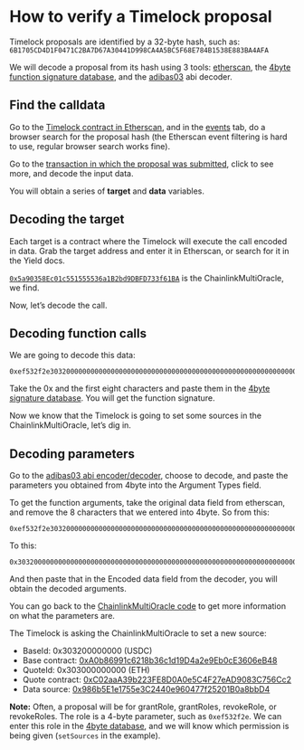 # How to verify a Timelock proposal

Timelock proposals are identified by a 32-byte hash, such as: `6B1705CD4D1F0471C2BA7D67A30441D998CA4A5BC5F68E784B1538E883BA4AFA`

We will decode a proposal from its hash using 3 tools: [etherscan](etherscan.io), the [4byte function signature database](https://www.4byte.directory/signatures), and the [adibas03](https://adibas03.github.io/online-ethereum-abi-encoder-decoder/#/decode) abi decoder.

## Find the calldata

Go to the [Timelock contract in Etherscan](https://etherscan.io/address/0xA5E64f55f1d7244475Ee3842E06295c1973482eD), and in the [events](https://etherscan.io/address/0xA5E64f55f1d7244475Ee3842E06295c1973482eD#events) tab, do a browser search for the proposal hash (the Etherscan event filtering is hard to use, regular browser search works fine).

Go to the [transaction in which the proposal was submitted](https://etherscan.io/tx/0x4a6c405fad393b24f0fd889bb8ae715b3fcca1f0a12c9ae079d072958c9dbbc7), click to see more, and decode the input data.

You will obtain a series of **target** and **data** variables. 

## Decoding the target

Each target is a contract where the Timelock will execute the call encoded in data. Grab the target address and enter it in Etherscan, or search for it in the Yield docs.

<code>[0x5a90358Ec01c551555536a1B2bd9DBFD733f61BA](https://etherscan.io/address/0x5a90358Ec01c551555536a1B2bd9DBFD733f61BA)</code> is the ChainlinkMultiOracle, we find.

Now, let’s decode the call.

## Decoding function calls

We are going to decode this data:
```
0xef532f2e3032000000000000000000000000000000000000000000000000000000000000000000000000000000000000a0b86991c6218b36c1d19d4a2e9eb0ce3606eb483030000000000000000000000000000000000000000000000000000000000000000000000000000000000000c02aaa39b223fe8d0a0e5c4f27ead9083c756cc2000000000000000000000000986b5e1e1755e3c2440e960477f25201b0a8bbd4
```

Take the 0x and the first eight characters and paste them in the [4byte signature database](https://www.4byte.directory/signatures/?bytes4_signature=ef532f2e). You will get the function signature.

Now we know that the Timelock is going to set some sources in the ChainlinkMultiOracle, let’s dig in.

## Decoding parameters

Go to the [adibas03 abi encoder/decoder](https://adibas03.github.io/online-ethereum-abi-encoder-decoder/#/decode), choose to decode, and paste the parameters you obtained from 4byte into the Argument Types field.

To get the function arguments, take the original data field from etherscan, and remove the 8 characters that we entered into 4byte. So from this:
```
0xef532f2e3032000000000000000000000000000000000000000000000000000000000000000000000000000000000000a0b86991c6218b36c1d19d4a2e9eb0ce3606eb483030000000000000000000000000000000000000000000000000000000000000000000000000000000000000c02aaa39b223fe8d0a0e5c4f27ead9083c756cc2000000000000000000000000986b5e1e1755e3c2440e960477f25201b0a8bbd4
```

To this:
```
0x3032000000000000000000000000000000000000000000000000000000000000000000000000000000000000a0b86991c6218b36c1d19d4a2e9eb0ce3606eb483030000000000000000000000000000000000000000000000000000000000000000000000000000000000000c02aaa39b223fe8d0a0e5c4f27ead9083c756cc2000000000000000000000000986b5e1e1755e3c2440e960477f25201b0a8bbd4
```

And then paste that in the Encoded data field from the decoder, you will obtain the decoded arguments.

You can go back to the [ChainlinkMultiOracle code](https://etherscan.io/address/0x5a90358Ec01c551555536a1B2bd9DBFD733f61BA#code) to get more information on what the parameters are.

The Timelock is asking the ChainlinkMultiOracle to set a new source:
 - BaseId: 0x303200000000 (USDC)
 - Base contract: [0xA0b86991c6218b36c1d19D4a2e9Eb0cE3606eB48](https://etherscan.io/address/0xA0b86991c6218b36c1d19D4a2e9Eb0cE3606eB48)
 - QuoteId: 0x303000000000 (ETH)
 - Quote contract: [0xC02aaA39b223FE8D0A0e5C4F27eAD9083C756Cc2](https://etherscan.io/address/0xC02aaA39b223FE8D0A0e5C4F27eAD9083C756Cc2)
 - Data source: [0x986b5E1e1755e3C2440e960477f25201B0a8bbD4](https://etherscan.io/address/0x986b5E1e1755e3C2440e960477f25201B0a8bbD4)

**Note:** Often, a proposal will be for grantRole, grantRoles, revokeRole, or revokeRoles. The role is a 4-byte parameter, such as `0xef532f2e`. We can enter this role in the [4byte database](https://www.4byte.directory/signatures/?bytes4_signature=0xef532f2e), and we will know which permission is being given (`setSources` in the example).
